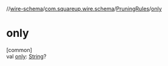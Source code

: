 //[wire-schema](../../../index.md)/[com.squareup.wire.schema](../index.md)/[PruningRules](index.md)/[only](only.md)

# only

[common]\
val [only](only.md): [String](https://kotlinlang.org/api/latest/jvm/stdlib/kotlin/-string/index.html)?
